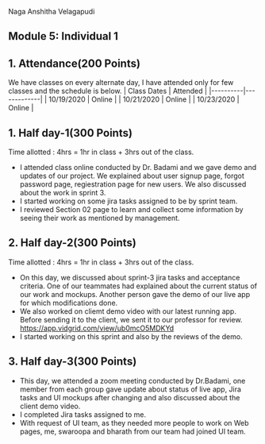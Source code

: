 Naga Anshitha Velagapudi
## Module 5: Individual 1
## 1. Attendance(200 Points)
We have classes on every alternate day, I have attended only for few classes and the schedule is below.
| Class Dates | Attended | 
|----------|-------------|
| 10/19/2020 | Online |
| 10/21/2020 | Online |
| 10/23/2020 | Online |

## 1. Half day-1(300 Points)
Time allotted : 4hrs = 1hr in class + 3hrs out of the class.
- I attended class online conducted by Dr. Badami and we gave demo and updates of our project. We explained about user signup page, forgot password page, regiestration page for new users. We also discussed about the work in sprint 3.
- I started working on some jira tasks assigned to be by sprint team.
- I reviewed Section 02 page to learn and collect some information by seeing their work as mentioned by management.

## 2.  Half day-2(300 Points)

Time allotted : 4hrs = 1hr in class + 3hrs out of the class.
- On this day, we discussed about sprint-3 jira tasks and acceptance criteria. One of our teammates had explained about the current status of our work and mockups. Another person gave the demo of our live app for which modifications done.
- We also worked on cliemt demo video with our latest running app. Before sending it to the client, we sent it to our professor for review.
https://app.vidgrid.com/view/ub0mcO5MDKYd
- I started working on this sprint and also by the reviews of the demo.


## 3. Half day-3(300 Points)
- This day, we attended a zoom meeting conducted by Dr.Badami, one member from each group gave update about status of live app, Jira tasks and UI mockups after changing and also discussed about the client demo video.
- I completed Jira tasks assigned to me.
- With request of UI team, as they needed more people to work on Web pages, me, swaroopa and bharath from our team had joined UI team.

